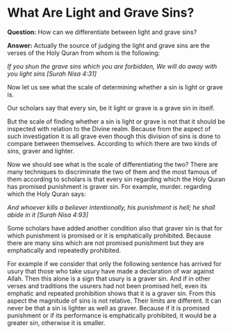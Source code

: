 What Are Light and Grave Sins?
==============================

**Question:** How can we differentiate between light and grave sins?

**Answer:** Actually the source of judging the light and grave sins are
the verses of the Holy Quran from whom is the following:

*If you shun the grave sins which you are forbidden, We will do away
with you light sins [Surah Nisa 4:31]*

Now let us see what the scale of determining whether a sin is light or
grave is.

Our scholars say that every sin, be it light or grave is a grave sin in
itself.

But the scale of finding whether a sin is light or grave is not that it
should be inspected with relation to the Divine realm. Because from the
aspect of such investigation it is all grave even though this division
of sins is done to compare between themselves. According to which there
are two kinds of sins, graver and lighter.

Now we should see what is the scale of differentiating the two? There
are many techniques to discriminate the two of them and the most famous
of them according to scholars is that every sin regarding which the Holy
Quran has promised punishment is graver sin. For example, murder.
regarding which the Holy Quran says:

*And whoever kills a believer intentionally, his punishment is hell; he
shall abide in it [Surah Nisa 4:93]*

Some scholars have added another condition also that graver sin is that
for which punishment is promised or it is emphatically prohibited.
Because there are many sins which are not promised punishment but they
are emphatically and repeatedly prohibited.

For example if we consider that only the following sentence has arrived
for usury that those who take usury have made a declaration of war
against Allah. Then this alone is a sign that usury is a graver sin. And
if in other verses and traditions the usurers had not been promised
hell, even its emphatic and repeated prohibition shows that it is a
graver sin. From this aspect the magnitude of sins is not relative.
Their limits are different. It can never be that a sin is lighter as
well as graver. Because if it is promised punishment or if its
performance is emphatically prohibited, it would be a greater sin,
otherwise it is smaller.
